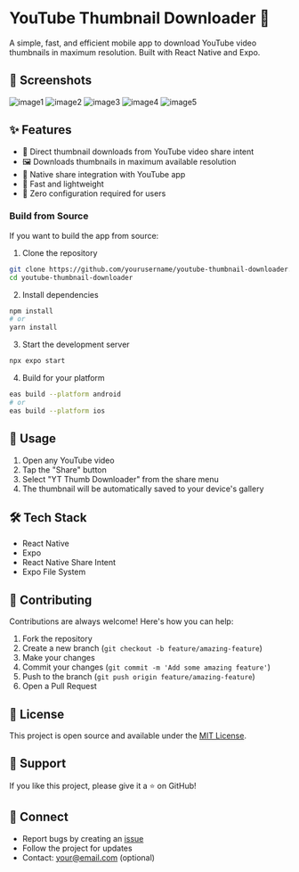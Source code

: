 # YouTube Thumbnail Downloader 📸

A simple, fast, and efficient mobile app to download YouTube video thumbnails in maximum resolution. Built with React Native and Expo.

## 📸 Screenshots

![image1](https://github.com/user-attachments/assets/c7bfb118-f124-4d7e-988d-108ca71b9909)
![image2](https://github.com/user-attachments/assets/1ae5be3e-7e89-49e9-9cd2-c4d6dca4d5bd)
![image3](https://github.com/user-attachments/assets/3d9ccd7d-fffd-44cb-a097-2eb3be61e7b7)
![image4](https://github.com/user-attachments/assets/9a950879-108b-40cf-9102-085170d3eccf)
![image5](https://github.com/user-attachments/assets/a6bc4371-96c7-4bfe-ac30-254091df7b51)



## ✨ Features

- 🎯 Direct thumbnail downloads from YouTube video share intent
- 🖼️ Downloads thumbnails in maximum available resolution
- 📱 Native share integration with YouTube app
- 💨 Fast and lightweight
- 🚀 Zero configuration required for users

### Build from Source
If you want to build the app from source:

1. Clone the repository
```bash
git clone https://github.com/yourusername/youtube-thumbnail-downloader.git
cd youtube-thumbnail-downloader
```

2. Install dependencies
```bash
npm install
# or
yarn install
```

3. Start the development server
```bash
npx expo start
```

4. Build for your platform
```bash
eas build --platform android
# or
eas build --platform ios
```

## 🎯 Usage

1. Open any YouTube video
2. Tap the "Share" button
3. Select "YT Thumb Downloader" from the share menu
4. The thumbnail will be automatically saved to your device's gallery

## 🛠️ Tech Stack

- React Native
- Expo
- React Native Share Intent
- Expo File System

## 🤝 Contributing

Contributions are always welcome! Here's how you can help:

1. Fork the repository
2. Create a new branch (`git checkout -b feature/amazing-feature`)
3. Make your changes
4. Commit your changes (`git commit -m 'Add some amazing feature'`)
5. Push to the branch (`git push origin feature/amazing-feature`)
6. Open a Pull Request

## 📝 License

This project is open source and available under the [MIT License](LICENSE).

## 💖 Support

If you like this project, please give it a ⭐️ on GitHub!

## 🔗 Connect

- Report bugs by creating an [issue](your-repo-link/issues)
- Follow the project for updates
- Contact: your@email.com (optional)
